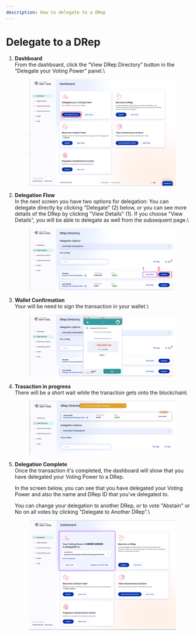 ```yaml
---
description: How to delegate to a DRep
---
```


# Delegate to a DRep



1.  **Dashboard**\
    From the dashboard, click the “View DRep Directory” button in the “Delegate your Voting Power” panel.\


    <figure><img src="../../../.gitbook/assets/Artboardmm.png" alt=""><figcaption></figcaption></figure>
2.  **Delegation Flow**\
    In the next screen you have two options for delegation: You can delegate directly by clicking "Delegate" (2) below, or you can see more details of the DRep by clicking "View Details" (1). If you choose "View Details", you will be able to delegate as well from the subsequent page.\


    <div align="left"><figure><img src="../../../.gitbook/assets/Artboard.png" alt=""><figcaption></figcaption></figure></div>


3.  **Wallet Confirmation**\
    Your will be need to sign the transaction in your wallet.\


    <div align="left"><figure><img src="../../../.gitbook/assets/Artboard Copy 19.png" alt=""><figcaption></figcaption></figure></div>


4.  **Trasaction in progress**\
    There will be a short wait while the tranaction gets onto the blockchain\


    <div align="left"><figure><img src="../../../.gitbook/assets/Artboard Copy 20.png" alt=""><figcaption></figcaption></figure></div>
5.  **Delegation Complete**\
    Once the transaction it's completed, the dashboard will show that you have delegated your Voting Power to a DRep.

    In the screen below, you can see that you have delegated your Voting Power and also the name and DRep ID that you've delegated to.&#x20;

    You can change your delegation to another DRep, or to vote "Abstain" or No on all votes by clicking "Delegate to Another DRep".\


    <div align="left"><figure><img src="../../../.gitbook/assets/Artboard Copy 21.png" alt=""><figcaption></figcaption></figure></div>





